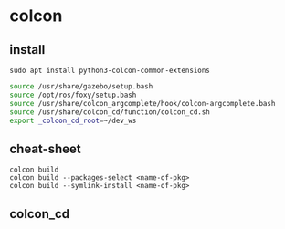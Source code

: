 

# colcon

## install
```
sudo apt install python3-colcon-common-extensions
```

```bash
source /usr/share/gazebo/setup.bash
source /opt/ros/foxy/setup.bash
source /usr/share/colcon_argcomplete/hook/colcon-argcomplete.bash
source /usr/share/colcon_cd/function/colcon_cd.sh
export _colcon_cd_root=~/dev_ws
```

## cheat-sheet
```
colcon build
colcon build --packages-select <name-of-pkg>
colcon build --symlink-install <name-of-pkg>
```


## colcon_cd
